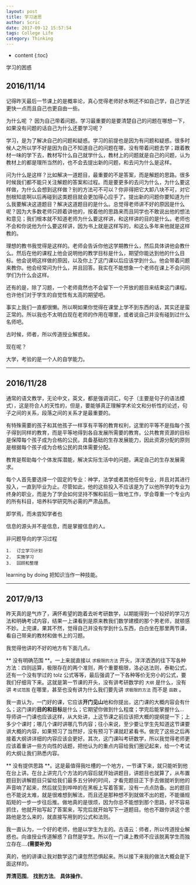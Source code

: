 ```yaml
---
layout: post
title: 学习迷思
author: Scric
date: 2017-09-12 15:57:54
tags: College Life
category: Thinking
---
```


* content
{:toc}

学习的困惑





## 2016/11/14

记得昨天最后一节课上的是概率论，真心觉得老师好水啊还不如自己学，自己学还更快一点而且自己也更自由一些。

为什么呢 ？ 因为自己带着问题。学习最重要的是要清楚自己的问题在哪想一下，如果没有问题的话自己为什么还要学习呢？

学习，是为了解决自己的问题和疑惑。学习的前提也是因为有问题和疑惑。很多时候人之所以学不好是因为自己不知道自己的问题在哪，没有带着问题去学；跟着教材一味的学下去，教材写什么自己就学什么，教材上的问题就是自己的问题，认为教材上的都是理所当然的，也不会去提出新的问题，和去问为什么是这样。

问为什么是这样？比如解决一道题目，最重要的不是答案，而是解题的思路。很多时候我们都不能只关注解题的答案和过程。而是要更多的去问为什么，为什么要这样做，为什么会想到这样做？别的方法可不可以？你非得把它大卸八块不可，对它刨根知底啊以后再碰到这类题目就会更加得心应手了。提出新的问题你要知道为什么我要解决这道题目？解决这道题目的是什么。总觉得老师讲不好的原因是什么呢？因为大多数老师只顾着讲他的，按着他的思路来而且同学也不敢说出他的想法和意见；我们根本就不知道老师为什么要这样讲，和这样讲的目的是什么。老师也不会和你说他为什么要这样讲，因为书上就是这样写的，和这么多年来他就是这样教的。

理想的教书我觉得是这样的。老师会告诉你他这学期教什么，然后具体讲他会教什么。然后在他的课程上他会说明他的教学目标是什么，期望你能达到他的什么目标。他会说明这样做的原因，以及你上了这门课以后应该学到什么。他会带着问题来教你。他会经常问为什么，并且回答。我实在不能想象一个老师在课上不会问同学们为什么会这样。

还有的是，除了习题，一个老师竟然也不会留下一个开放的题目来结束这门课程。也许他们对于学生的自觉性有太高的期望吧。

事实上我们一直都很懒。所以啊如果你觉得在课堂上学不到东西的话，其实还是蛮正常的。所以我也不太明白现在老师的作用在哪里，或者说自己并没有碰到过什么名师吧。

古时候，师者，所以传道授业解惑矣。

现在呢？

大学，考验的是一个人的自学能力。

---

## 2016/11/28

  通常的语文教学，无论中文，英文，都是强调词汇，句子（主要是句子的语法模式），这是符合人的天性的，但是，要能够真正理解学术论文和分析性的论述，句子之间的关系，段落之间的关系才是最重要的。

  有特殊需要的孩子和其他孩子一样享有平等的教育权利，这里的平等不是指每个孩子得到同样的教育，而是平等地得到各自发展所需要的教育。公共教育资源的目标是保障每个孩子成为合格的公民，具备基础的生存发展能力，因此资源分配的原则是根据每个孩子成为合格公民的具体需要分配。

  教育是帮助每个个体发挥潜能，解决实际生活中的问题，满足自己的生存发展需求。

  每个人首先要选择一个固定的专业：神学，法学或者其他任何专业，并且对其进行投入，一直到毕业为止。尽管如此，他的这些投入不应该是为了以他所学的专业为终身的职业，而是为了学会如何坚持不懈和前后一致地工作，学会尊重一个专业内的所有科目，培养科学研究所必需的严肃品质。

  即学焉，而未尝知学者也

  信息的源头并不是信息，而是掌握信息的人。

  非问题导向的学习过程

    1.  订立学习计划
    2.  实施学习
    3.  回顾和整理
   learning by doing
   把知识当作一种技能。


---

## 2017/9/13

昨天真的是气炸了，满怀希望的跑着去听考研数学，以期能得到一个较好的学习方法和明确考试内容，结果一上课看到是原来教我们数学建模的那个男老师，就顿感不妙。上完课，果其不然，觉得自己并没有学到什么东西，白白坐在那里两节课，看自己带来的教材和做书上的习题。

我觉得他讲的不好的地方有下面几点。

** 没有明确范围 **。一上来就直接以 `求极限的方法` 开头，洋洋洒洒的往下写各种方法：四则运算，极限存在的两个准则，两个重要极限，洛必达法则，泰勒公式，还有一个没有学过的 tolz 公式等等，最后强调了一下各种等价无穷小的公式，要我们仔细背下来。这就是第一节课的开头，没有讲考研数学的 `大纲` 是什么，没有讲 `考试范围` 在哪里，甚至也没有讲为什么我们要先讲 `求极限的方法` 而不是 `函数` 。

我一直认为，一门好的课，它应该**开门见山**地和你提出，这门课的大概内容会有什么；这门课的**目的和目标**是什么；它期望你做到什么程度；学完后能掌握什么... 导师讲一门课也应该这样，从大处讲，上这节课之前应该把大概的提纲提一下；上多少个课时；哪几个课时讲哪几节内容；往小来说，至少要让学生先知道这节课要讲大概的内容，如果预习了当然好，没有预习下课就赶紧看书。做完了这些之后再接着大纲讲详细的内容应该会更好。其次，这门课叫考研数学，所以我觉得老师更应该着重讲一些方向性的话题，把他认为的重点内容给我们圈记起来，给一个考试的大纲让我们熟悉内容。

** 没有提供思路 **。这是最值得我吐槽的一个地方，一节课下来，就只能听到他在台上讲。在台上讲完几个方法的内容后就开始讲题目，讲题目也就算了，从布置题目到讲解题目只留给我们最多五分钟的时间，才看完题目正下手去做就听到他的声音响了起来，然后就见到哗哗的在黑板上写着答案，没有一点点防备。出的题目也不能说太难，就是很难想到解法，而且还是那种想不到就做不出的题，不能循规蹈矩的一步一步往后推。做地真的是很烦，因为你总不能想到那个思路，好不容易抓住，他就开始写起了答案来，写完后就开始写下一道题目。他也不跟你讲这个思路他是怎么来的，就直接写用到的公式和法则。

我一直认为，一个好的老师，他是以学生为主的。古语云：师者，所以传道授业解惑也。向谁授业传道解惑？自然是学生。所以在一门课上教师不应该脱离学生而独立存在....**(需要补充)**

真的，他的讲课让我对数学这门课忽然恐惧起来。所以接下来我的做法大概会是下面这样的。

**弄清范围**。
**找到方法**。
**具体操作**。

